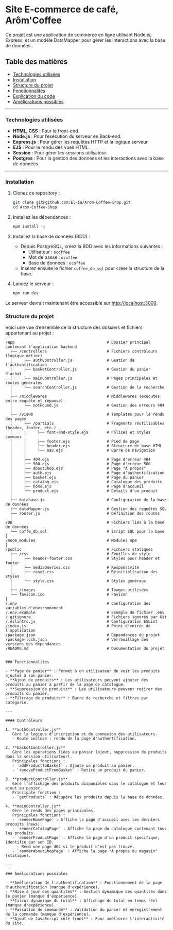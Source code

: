 # Site E-commerce de café, Arôm'Coffee

Ce projet est une application de commerce en ligne utilisant Node.js, Express, et un modèle DataMapper pour gérer les interactions avec la base de données.

## Table des matières

- [Technologies utilisées](#technologies-utilisées)
- [Installation](#installation)
- [Structure du projet](#structure-du-projet)
- [Fonctionnalités](#fonctionnalités)
- [Explication du code](#contrôleurs)
- [Améliorations possibles](#améliorations-possibles)

---

### Technologies utilisées

- **HTML, CSS** : Pour le front-end.
- **Node.js** : Pour l’exécution du serveur en Back-end.
- **Express.js** : Pour gérer les requêtes HTTP et la logique serveur.
- **EJS** : Pour le rendu des vues HTML.
- **Session** : Pour gérer les sessions utilisateur.
- **Postgres** : Pour la gestion des données et les interactions avec la base de données.

---

### Installation

1. Clonez ce repository :
    ```bash
    git clone git@github.com:El-ia/Arom-Coffee-Shop.git
    cd Arom-Coffee-Shop
    ```

2. Installez les dépendances :
    ```bash
    npm install -y
    ```

3. Installez la base de données (BDD) :
    - Depuis PostgreSQL, créez la BDD avec les informations suivantes :
        - Utilisateur : `ocoffee`
        - Mot de passe : `ocoffee`
        - Base de données : `ocoffee`
    - Insérez ensuite le fichier `coffee_db_sql` pour créer la structure de la base.

4. Lancez le serveur :
    ```bash
    npm run dev
    ```

Le serveur devrait maintenant être accessible sur [http://localhost:3000](http://localhost:3000).

### Structure du projet

Voici une vue d’ensemble de la structure des dossiers et fichiers appartenant au projet :

```plaintext
/app                                        # Dossier principal contenant l'application backend
  ├── /controllers                          # Fichiers contrôleurs (logique métier)
  │     ├── authController.js               # Gestion de l'authentification
  │     ├── basketController.js             # Gestion du panier d'achat
  │     ├── mainController.js               # Pages principales et routes générales
  │     └── searchController.js             # Gestion de la recherche
  │
  ├── /middlewares                          # Middlewares (exécutés entre requête et réponse)
  │     └── notFound.js                     # Gestion des erreurs 404
  │
  ├── /views                                # Templates pour le rendu des pages
  │     ├── /partials                       # Fragments réutilisables (header, footer, etc.)
  │     │     ├── font-and-style.ejs        # Polices et styles communs
  │     │     ├── footer.ejs                # Pied de page
  │     │     ├── header.ejs                # Structure de base HTML
  │     │     └── nav.ejs                   # Barre de navigation
  │     │
  │     ├── 404.ejs                         # Page d'erreur 404
  │     ├── 500.ejs                         # Page d'erreur 500
  │     ├── aboutShop.ejs                   # Page "À propos"
  │     ├── auth.ejs                        # Page d'authentification
  │     ├── basket.ejs                      # Page du panier
  │     ├── catalog.ejs                     # Catalogue des produits
  │     ├── home.ejs                        # Page d'accueil
  │     └── product.ejs                     # Détails d'un produit
  │
  ├── database.js                           # Configuration de la base de données
  ├── dataMapper.js                         # Gestion des requêtes SQL
  ├── router.js                             # Définition des routes
  │
/DB                                         # Fichiers liés à la base de données
  └── coffe_db.sql                          # Script SQL pour la base
│
/node_modules                               # Modules npm
│
/public                                     # Fichiers statiques
  ├── /css                                  # Feuilles de style
  │     ├── header-footer.css               # Styles pour header et footer
  │     ├── mediaQueries.css                # Responsivité
  │     ├── reset.css                       # Réinitialisation des styles
  │     └── style.css                       # Styles généraux
  │
  ├── /images                               # Images utilisées
  └── favicon.ico                           # Favicon
│
/.env                                       # Configuration des variables d'environnement
/.env.example                               # Exemple de fichier .env
/.gitignore                                 # Fichiers ignorés par Git
/.eslintrc.js                               # Configuration ESLint
/index.js                                   # Point d'entrée de l'application
/package.json                               # Dépendances du projet
/package-lock.json                          # Verrouillage des versions des dépendances
/README.md                                  # Documentation du projet


### Fonctionnalités

- **Page de panier** : Permet à un utilisateur de voir les produits ajoutés à son panier.
- **Ajout de produits** : Les utilisateurs peuvent ajouter des produits au panier à partir de la page de catalogue.
- **Suppression de produits** : Les utilisateurs peuvent retirer des produits du panier.
- **Filtrage de produits** : Barre de recherche et filtres par catégorie.

---

#### Contrôleurs

1. **authController.js**  
   Gère la logique d’inscription et de connexion des utilisateurs.  
   - Route incluse : rendu de la page d'authentification.

2. **basketController.js**  
   Gère les opérations liées au panier (ajout, suppression de produits dans la session utilisateur).  
   Principales fonctions :
   - `addProductToBasket` : Ajoute un produit au panier.
   - `removeProductFromBasket` : Retire un produit du panier.

3. **productController.js**  
   Gère l’affichage des produits disponibles dans le catalogue et leur ajout au panier.  
   Principale fonction :
   - `getProducts` : Récupère les produits depuis la base de données.

4. **mainController.js**  
   Gère le rendu des pages principales.  
   Principales fonctions :
   - `renderHomePage` : Affiche la page d'accueil avec les derniers produits (news).
   - `renderCatalogPage` : Affiche la page du catalogue contenant tous les produits.
   - `renderProductPage` : Affiche la page d’un produit spécifique, identifié par son ID.
     - Rend une page 404 si le produit n'est pas trouvé.
   - `renderAboutShopPage` : Affiche la page "À propos du magasin" (statique).

---

### Améliorations possibles

- **Amélioration de l'authentification** : Fonctionnement de la page d'authentification (manque d'expérience).
- **Mise à jour des quantités** : Gestion dynamique des quantités dans le panier (manque d'expérience).
- **Calcul dynamique du total** : Affichage du total en temps réel (manque d'expérience).
- **Passation de commande** : Validation du panier et enregistrement de la commande (manque d'expérience).
- **Ajout de JavaScript côté front** : Pour améliorer l'interactivité du site.
